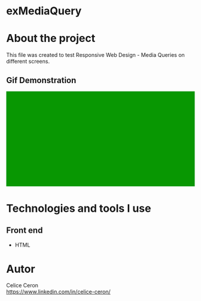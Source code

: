# exMediaQuery

# About the project
This file was created to test Responsive Web Design - Media Queries on different screens.


## Gif Demonstration
![Web 1](mediaQuery.gif)


# Technologies and tools I use
## Front end
- HTML

# Autor
Celice Ceron <br>
https://www.linkedin.com/in/celice-ceron/
